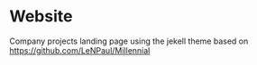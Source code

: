 # Website

Company projects landing page using the jekell theme based on https://github.com/LeNPaul/Millennial
